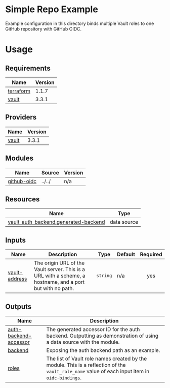 # Simple Repo Example

Example configuration in this directory binds multiple Vault roles to one GitHub repository with GitHub OIDC.

# Usage

<!-- BEGINNING OF PRE-COMMIT-TERRAFORM DOCS HOOK -->
## Requirements

| Name | Version |
|------|---------|
| <a name="requirement_terraform"></a> [terraform](#requirement\_terraform) | 1.1.7 |
| <a name="requirement_vault"></a> [vault](#requirement\_vault) | 3.3.1 |

## Providers

| Name | Version |
|------|---------|
| <a name="provider_vault"></a> [vault](#provider\_vault) | 3.3.1 |

## Modules

| Name | Source | Version |
|------|--------|---------|
| <a name="module_github-oidc"></a> [github-oidc](#module\_github-oidc) | ../../ | n/a |

## Resources

| Name | Type |
|------|------|
| [vault_auth_backend.generated-backend](https://registry.terraform.io/providers/hashicorp/vault/3.3.1/docs/data-sources/auth_backend) | data source |

## Inputs

| Name | Description | Type | Default | Required |
|------|-------------|------|---------|:--------:|
| <a name="input_vault-address"></a> [vault-address](#input\_vault-address) | The origin URL of the Vault server. This is a URL with a scheme, a hostname, and a port but with no path. | `string` | n/a | yes |

## Outputs

| Name | Description |
|------|-------------|
| <a name="output_auth-backend-accessor"></a> [auth-backend-accessor](#output\_auth-backend-accessor) | The generated accessor ID for the auth backend. Outputting as demonstration of using a data source with the module. |
| <a name="output_backend"></a> [backend](#output\_backend) | Exposing the auth backend path as an example. |
| <a name="output_roles"></a> [roles](#output\_roles) | The list of Vault role names created by the module. This is a reflection of the `vault_role_name` value of each input item in `oidc-bindings`. |
<!-- END OF PRE-COMMIT-TERRAFORM DOCS HOOK -->
